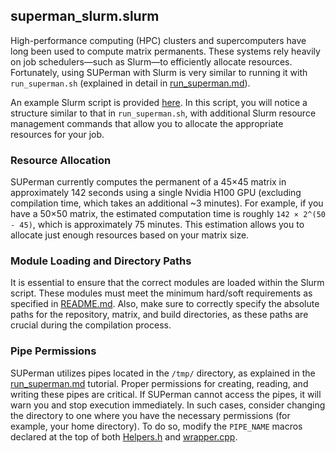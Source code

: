 ## superman_slurm.slurm

High-performance computing (HPC) clusters and supercomputers have long been used to compute matrix permanents. These systems rely heavily on job schedulers—such as Slurm—to efficiently allocate resources. Fortunately, using SUPerman with Slurm is very similar to running it with `run_superman.sh` (explained in detail in [run_superman.md](run_superman.md)).

An example Slurm script is provided [here](../superman_slurm.slurm). In this script, you will notice a structure similar to that in `run_superman.sh`, with additional Slurm resource management commands that allow you to allocate the appropriate resources for your job.

### Resource Allocation

SUPerman currently computes the permanent of a 45×45 matrix in approximately 142 seconds using a single Nvidia H100 GPU (excluding compilation time, which takes an additional ~3 minutes). For example, if you have a 50×50 matrix, the estimated computation time is roughly `142 × 2^(50 - 45)`, which is approximately 75 minutes. This estimation allows you to allocate just enough resources based on your matrix size.

### Module Loading and Directory Paths

It is essential to ensure that the correct modules are loaded within the Slurm script. These modules must meet the minimum hard/soft requirements as specified in [README.md](../README.md). Also, make sure to correctly specify the absolute paths for the repository, matrix, and build directories, as these paths are crucial during the compilation process.

### Pipe Permissions

SUPerman utilizes pipes located in the `/tmp/` directory, as explained in the [run_superman.md](run_superman.md) tutorial. Proper permissions for creating, reading, and writing these pipes are critical. If SUPerman cannot access the pipes, it will warn you and stop execution immediately. In such cases, consider changing the directory to one where you have the necessary permissions (for example, your home directory). To do so, modify the `PIPE_NAME` macros declared at the top of both [Helpers.h](../CommonFiles/Helpers.h) and [wrapper.cpp](../wrapper.cpp).